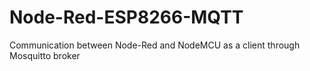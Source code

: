 # Node-Red-ESP8266-MQTT
Communication between Node-Red and NodeMCU as a client through Mosquitto broker
